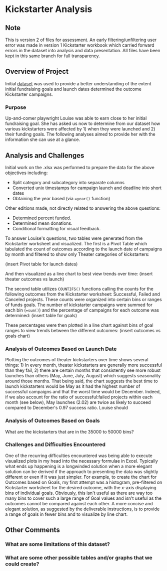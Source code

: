 # Kickstarter Analysis

## Note
This is version 2 of files for assessment. An early filtering/unfiltering user error was made in version 1 Kickstarter workbook which carried forward errors in the dataset into analysis and data presentation. All files have been kept in this same branch for full transparency.

## Overview of Project
Initial [dataset](data-1-1-3-StarterBook.xlsx) was used to provide a better understanding of the extent initial fundraising goals and launch dates determined the outcome Kickstarter campaigns. 

### Purpose
Up-and-comer playwright Louise was able to earn close to her initial fundraising goal. She has asked us now to determine from our dataset how various kickstarters were affected by 1) when they were launched and 2) their funding goals. The following analyses aimed to provide her with the information she can use at a glance.

## Analysis and Challenges
Initial work on the .xlsx was performed to prepare the data for the above objectives including:
* Split category and subcategory into separate columns
* Converted unix timestamps for campaign launch and deadline into short dates 
* Obtaining the year based (via `=year()` function)

Other editions made, not directly related to answering the above questions:
* Determined percent funded.
* Determined mean donations.
* Conditional formatting for visual feedback.

To answer Louise's questions, two tables were generated from the Kickstarter worksheet and visualized. The first is a Pivot Table which tabulated the count of outcomes according to the launch date of campaigns by month and filtered to show only Theater categories of kickstarters: 

(insert Pivot table for launch dates)

And then visualized as a line chart to best view trends over time:
(insert theater outcomes vs launch)

The second table utilizes `COUNTIFS()` functions calling the counts for the following outcomes from the Kickstarter worksheet: Successful, Failed and Canceled projects. These counts were organized into certain bins or ranges of funds goals. The number of kickstarter campaigns were summed for each bin (`=sum()`) and the percentage of campaigns for each outcome was determined:
(insert table for goals)

These percentages were then plotted in a line chart against bins of goal ranges to view trends between the different outcomes:
(insert outcomes vs goals chart)

### Analysis of Outcomes Based on Launch Date
Plotting the outcomes of theater kickstarters over time shows several things: 1) In every month, theater kickstarters are generally more successful than they fail, 2) there are certain months that consistently see more robust launches than others (May, June, July, August) which suggests seasonality around those months. That being said, the chart suggests the best time to launch kickstarters would be May as it had the highest number of successful campaigns and that the worst time would be December. Indeed, if we also account for the ratio of successful:failed projects within each month (see below), May launches (2.02) are twice as likely to succeed compared to December's 0.97 success ratio. Louise should 

### Analysis of Outcomes Based on Goals
What are the kickstarters that are in the 35000 to 50000 bins?


### Challenges and Difficulties Encountered
One of the recurring difficulties encountered was being able to execute visualized plots in my head into the necessary formulae in Excel. Typically what ends up happening is a longwinded solution when a more elegant solution can be derived if the approach to presenting the data was slightly different or even if it was just simpler. For example, to create the chart for Outcomes based on Goals, my first attempt was a histogram, pre-filtered on Kickstarter worksheet for the desired outcome, with the x-axis displaying bins of individual goals. Obviously, this isn't useful as there are way too many bins to cover such a large range of Goal values and isn't useful as the outcomes cannot be compared against each other. A more concise and elegant solution, as suggested by the deliverable instructions, is to provide a range of goals in fewer bins and to visualize by line chart.

## Other Comments

### What are some limitations of this dataset?

### What are some other possible tables and/or graphs that we could create?
